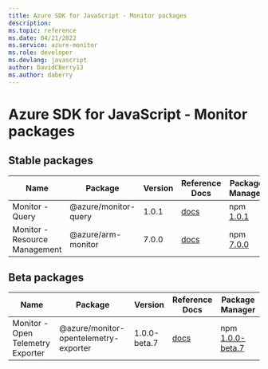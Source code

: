 ```yaml
---
title: Azure SDK for JavaScript - Monitor packages
description: 
ms.topic: reference
ms.date: 04/21/2022
ms.service: azure-monitor
ms.role: developer
ms.devlang: javascript
author: DavidCBerry13
ms.author: daberry
---
```


# Azure SDK for JavaScript - Monitor packages

## Stable packages

| Name                  | Package              | Version          | Reference Docs         | Package Manager                |
|-----------------------|----------------------|------------------|------------------------|--------------------------------|
| Monitor - Query | @azure/monitor-query | 1.0.1 | [docs](/azure/javascript/sdk/sdk-demo2/monitor/azure-monitor-query/stable)  | npm [1.0.1](https://www.npmjs.com/package/%40azure%2Fmonitor-query) |
| Monitor - Resource Management | @azure/arm-monitor | 7.0.0 | [docs](/azure/javascript/sdk/sdk-demo2/monitor/azure-arm-monitor/stable)  | npm [7.0.0](https://www.npmjs.com/package/%40azure%2Farm-monitor) |
 

## Beta packages

| Name                  | Package              | Version          | Reference Docs         | Package Manager                |
|-----------------------|----------------------|------------------|------------------------|--------------------------------|
| Monitor - Open Telemetry Exporter | @azure/monitor-opentelemetry-exporter | 1.0.0-beta.7 | [docs](/azure/javascript/sdk/sdk-demo2/monitor/azure-monitor-opentelemetry-exporter/beta)  | npm [1.0.0-beta.7](https://www.npmjs.com/package/%40azure%2Fmonitor-opentelemetry-exporter%401.0.0-beta.7) |
 


 